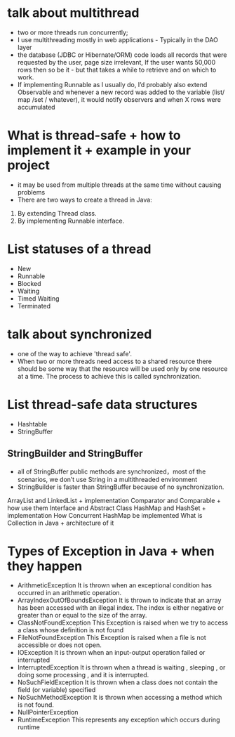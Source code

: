 # talk about multithread
* two or more threads run concurrently;
* I use multithreading mostly in web applications - Typically in the DAO layer
* the database (JDBC or Hibernate/ORM) code loads all records that were requested by the user, page size irrelevant, If the user wants 50,000 rows then so be it - but that takes a while to retrieve and on which to work.
* If implementing Runnable as I usually do, I’d probably also extend Observable and whenever a new record was added to the variable (list/ map /set / whatever), it would notify observers and when X rows were accumulated
#  What is thread-safe + how to implement it + example in your project
*  it may be used from multiple threads at the same time without causing problems
* There are two ways to create a thread in Java:
1) By extending Thread class.
2) By implementing Runnable interface.

# List statuses of a thread
* New
* Runnable
* Blocked
* Waiting
* Timed Waiting
* Terminated

# talk about synchronized
* one of the way to achieve 'thread safe'.
* When two or more threads need access to a shared resource there should be some way that the resource will be used only by one resource at a time. The process to achieve this is called synchronization.


# List thread-safe data structures
* Hashtable
* StringBuffer
## StringBuilder and StringBuffer
* all of StringBuffer public methods are synchronized，most of the scenarios, we don’t use String in a multithreaded environment
* StringBuilder is faster than StringBuffer because of no synchronization.

ArrayList and LinkedList + implementation
        Comparator and Comparable + how use them
        Interface and Abstract Class
        HashMap and HashSet + implementation
        How Concurrent HashMap be implemented
        What is Collection in Java + architecture of it 


# Types of Exception in Java + when they happen
* ArithmeticException
It is thrown when an exceptional condition has occurred in an arithmetic operation.
* ArrayIndexOutOfBoundsException
It is thrown to indicate that an array has been accessed with an illegal index. The index is either negative or greater than or equal to the size of the array.
* ClassNotFoundException
This Exception is raised when we try to access a class whose definition is not found
* FileNotFoundException
This Exception is raised when a file is not accessible or does not open.
* IOException
It is thrown when an input-output operation failed or interrupted
* InterruptedException
It is thrown when a thread is waiting , sleeping , or doing some processing , and it is interrupted.
* NoSuchFieldException
It is thrown when a class does not contain the field (or variable) specified
* NoSuchMethodException
It is thrown when accessing a method which is not found.
* NullPointerException
* RuntimeException
This represents any exception which occurs during runtime
